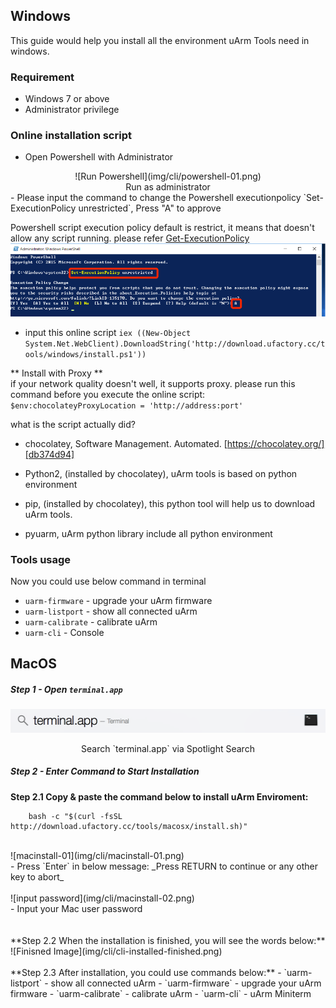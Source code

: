 
## Windows

This guide would help you install all the environment uArm Tools need in windows.

### Requirement

- Windows 7 or above
- Administrator privilege

### Online installation script
- Open Powershell with Administrator  
<center>![Run Powershell](img/cli/powershell-01.png)</center>
<center>Run as administrator</center>  
- Please input the command to change the Powershell executionpolicy `Set-ExecutionPolicy unrestricted`, Press "A" to approve  

Powershell script execution policy default is restrict, it means that doesn't allow any script running. please refer [Get-ExecutionPolicy](https://go.microsoft.com/fwlink/?LinkID=135170)  
![Set-ExecutionPolicy unrestricted](img/cli/powershell-02.png)
- input this online script `iex ((New-Object System.Net.WebClient).DownloadString('http://download.ufactory.cc/tools/windows/install.ps1'))`

** Install with Proxy **  
if your network quality doesn't well, it supports proxy.
please run this command before you execute the online script: `$env:chocolateyProxyLocation = 'http://address:port'`

what is the script actually did?
- chocolatey, Software Management. Automated. [https://chocolatey.org/][db374d94]
- Python2, (installed by chocolatey), uArm tools is based on python environment
- pip, (installed by chocolatey), this python tool will help us to download uArm tools.
- pyuarm, uArm python library include all python environment

  [db374d94]: https://chocolatey.org/ "https://chocolatey.org/"


### Tools usage

Now you could use below command in terminal

- `uarm-firmware` - upgrade your uArm firmware  
- `uarm-listport` - show all connected uArm  
- `uarm-calibrate` - calibrate uArm  
- `uarm-cli` - Console

## MacOS

##### Step 1 - Open `terminal.app`  

![macinstall-terminal](img/getting_started/macinstall-terminal.png)
<center>Search `terminal.app` via Spotlight Search</center>

##### Step 2 - Enter Command to Start Installation

**Step 2.1 Copy & paste the command below to install uArm Enviroment:**

```
    bash -c "$(curl -fsSL http://download.ufactory.cc/tools/macosx/install.sh)"
```
<br>
![macinstall-01](img/cli/macinstall-01.png)
<br>
- Press `Enter` in below message: _Press RETURN to continue or any other key to abort_
<br>
<br>
![input password](img/cli/macinstall-02.png)
<br>
- Input your Mac user password
<br>
<br>
<br>
**Step 2.2 When the installation is finished, you will see the words below:**
![Finisned Image](img/cli/cli-installed-finished.png)
<br>
<br>
**Step 2.3 After installation, you could use commands below:**    
- `uarm-listport` - show all connected uArm  
- `uarm-firmware` - upgrade your uArm firmware  
- `uarm-calibrate` - calibrate uArm
- `uarm-cli` - uArm Miniterm
<br>
